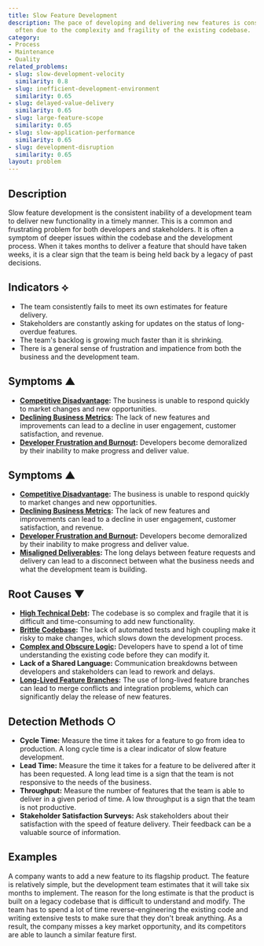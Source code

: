 ```yaml
---
title: Slow Feature Development
description: The pace of developing and delivering new features is consistently slow,
  often due to the complexity and fragility of the existing codebase.
category:
- Process
- Maintenance
- Quality
related_problems:
- slug: slow-development-velocity
  similarity: 0.8
- slug: inefficient-development-environment
  similarity: 0.65
- slug: delayed-value-delivery
  similarity: 0.65
- slug: large-feature-scope
  similarity: 0.65
- slug: slow-application-performance
  similarity: 0.65
- slug: development-disruption
  similarity: 0.65
layout: problem
---
```


## Description
Slow feature development is the consistent inability of a development team to deliver new functionality in a timely manner. This is a common and frustrating problem for both developers and stakeholders. It is often a symptom of deeper issues within the codebase and the development process. When it takes months to deliver a feature that should have taken weeks, it is a clear sign that the team is being held back by a legacy of past decisions.

## Indicators ⟡
- The team consistently fails to meet its own estimates for feature delivery.
- Stakeholders are constantly asking for updates on the status of long-overdue features.
- The team's backlog is growing much faster than it is shrinking.
- There is a general sense of frustration and impatience from both the business and the development team.

## Symptoms ▲
- **[Competitive Disadvantage](competitive-disadvantage.md):** The business is unable to respond quickly to market changes and new opportunities.
- **[Declining Business Metrics](declining-business-metrics.md):** The lack of new features and improvements can lead to a decline in user engagement, customer satisfaction, and revenue.
- **[Developer Frustration and Burnout](developer-frustration-and-burnout.md):** Developers become demoralized by their inability to make progress and deliver value.
## Symptoms ▲
- **[Competitive Disadvantage](competitive-disadvantage.md):** The business is unable to respond quickly to market changes and new opportunities.
- **[Declining Business Metrics](declining-business-metrics.md):** The lack of new features and improvements can lead to a decline in user engagement, customer satisfaction, and revenue.
- **[Developer Frustration and Burnout](developer-frustration-and-burnout.md):** Developers become demoralized by their inability to make progress and deliver value.
- **[Misaligned Deliverables](misaligned-deliverables.md):** The long delays between feature requests and delivery can lead to a disconnect between what the business needs and what the development team is building.

## Root Causes ▼
- **[High Technical Debt](high-technical-debt.md):** The codebase is so complex and fragile that it is difficult and time-consuming to add new functionality.
- **[Brittle Codebase](brittle-codebase.md):** The lack of automated tests and high coupling make it risky to make changes, which slows down the development process.
- **[Complex and Obscure Logic](complex-and-obscure-logic.md):** Developers have to spend a lot of time understanding the existing code before they can modify it.
- **Lack of a Shared Language:** Communication breakdowns between developers and stakeholders can lead to rework and delays.
- **[Long-Lived Feature Branches](long-lived-feature-branches.md):** The use of long-lived feature branches can lead to merge conflicts and integration problems, which can significantly delay the release of new features.

## Detection Methods ○
- **Cycle Time:** Measure the time it takes for a feature to go from idea to production. A long cycle time is a clear indicator of slow feature development.
- **Lead Time:** Measure the time it takes for a feature to be delivered after it has been requested. A long lead time is a sign that the team is not responsive to the needs of the business.
- **Throughput:** Measure the number of features that the team is able to deliver in a given period of time. A low throughput is a sign that the team is not productive.
- **Stakeholder Satisfaction Surveys:** Ask stakeholders about their satisfaction with the speed of feature delivery. Their feedback can be a valuable source of information.

## Examples
A company wants to add a new feature to its flagship product. The feature is relatively simple, but the development team estimates that it will take six months to implement. The reason for the long estimate is that the product is built on a legacy codebase that is difficult to understand and modify. The team has to spend a lot of time reverse-engineering the existing code and writing extensive tests to make sure that they don't break anything. As a result, the company misses a key market opportunity, and its competitors are able to launch a similar feature first.
